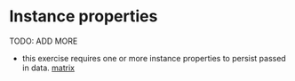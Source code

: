 # Instance properties

TODO: ADD MORE

- this exercise requires one or more instance properties to persist passed in data. [matrix](../exercise-concepts/matrix.md)
